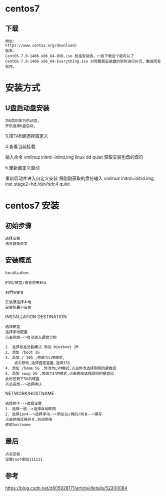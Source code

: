 



# centos7

## 下载
    
    地址:
    https://www.centos.org/download/
    版本:
    CentOS-7.0-1406-x86_64-DVD.iso 标准安装版，一般下载这个就可以了
    CentOS-7.0-1406-x86_64-Everything.iso 对完整版安装盘的软件进行补充，集成所有软件。



# 安装方式

## U盘启动盘安装


    将U盘刻录为启动盘,
    开机选择U盘启动,

3.按TAB键选择自定义



4.查看当前挂载

输入命令    vmlinuz initrd=initrd.img linux dd quiet
获取安装包盘的盘符



5.重新自定义启动

重新启动并进入自定义安装
将刚刚获取的盘符输入
vmlinuz initrd=initrd.img inst.stage2=hd:/dev/sdc4 quiet




# centos7 安装

## 初始步骤

    选择安装
    语言选择英文

## 安装概览

localization

    时间/键盘/语言使用默认

software

    安装源选择本地 
    安装包最小安装
        
        
INSTALLATION DESTINATION    

    选择硬盘
    选择手动配置
    点击完成-->自动进入硬盘分割
    
    1. 选择标准分割模式 添加 biosboot 2M
    2. 添加 /boot 1G
    3. 添加 / 10G ,修改为LVM模式,
        点击修改,选择固定容量,选择15G
    4. 添加 /home 5G ,修改为LVM模式,点击修改选择刚刚的硬盘组
    5. 添加 swap 2G ,修改为LVM模式,点击修改选择刚刚的硬盘组
    此时还剩下5G的硬盘
    点击完成-->选择确认
    
NETWORK/HOSTNAME

    选择网卡-->选择设置
    1. 选择一般-->选择自动联网
    2. 选择ipv4-->选择手动-->添加ip/掩码/网关-->保存
    点击网络连接开关,测试网络
    修改hostname  
    
## 最后

    点击安装
    设置root密码111111  
    

## 参考

https://blog.csdn.net/z605928171/article/details/52200084    